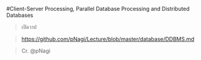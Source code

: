 #Client-Server Processing, Parallel Database Processing and Distributed Databases

> เปิดวาป

> https://github.com/pNagi/Lecture/blob/master/database/DDBMS.md

> Cr. @pNagi
